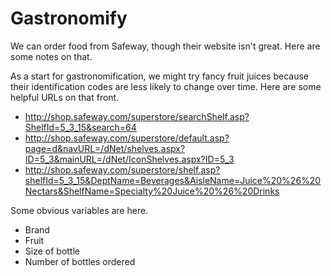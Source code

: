 Gastronomify
=====

We can order food from Safeway, though their website isn't great.
Here are some notes on that.

As a start for gastronomification, we might try fancy fruit juices
because their identification codes are less likely to change over time.
Here are some helpful URLs on that front.

* http://shop.safeway.com/superstore/searchShelf.asp?ShelfId=5_3_15&search=64
* http://shop.safeway.com/superstore/default.asp?page=d&navURL=/dNet/shelves.aspx?ID=5_3&mainURL=/dNet/IconShelves.aspx?ID=5_3
* http://shop.safeway.com/superstore/shelf.asp?shelfId=5_3_15&DeptName=Beverages&AisleName=Juice%20%26%20Nectars&ShelfName=Specialty%20Juice%20%26%20Drinks

Some obvious variables are here.

* Brand
* Fruit
* Size of bottle
* Number of bottles ordered
